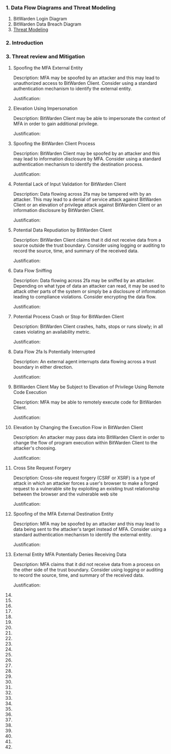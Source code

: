 ### 1. Data Flow Diagrams and Threat Modeling

  1. BitWarden Login Diagram
  2. BitWarden Data Breach Diagram
  3. [Threat Modeling](https://htmlpreview.github.io/?https://github.com/PatrickBN/CYBR8420_Team5/blob/main/Software%20Security%20Engineering/DFDs/DFD%20threats.htm)

  ### 2. Introduction

  ### 3. Threat review and Mitigation

  1. Spoofing the MFA External Entity
     
     Description:	MFA may be spoofed by an attacker and this may lead to unauthorized access to BitWarden Client. Consider using a standard authentication mechanism to identify the external entity.
     
     Justification: 

  2. Elevation Using Impersonation
     
     Description:	BitWarden Client may be able to impersonate the context of MFA in order to gain additional privilege.
     
     Justification:

  3. Spoofing the BitWarden Client Process
     
     Description:	BitWarden Client may be spoofed by an attacker and this may lead to information disclosure by MFA. Consider using a standard authentication mechanism to identify the destination process.
     
     Justification:
     
  4. Potential Lack of Input Validation for BitWarden Client
     
     Description:	Data flowing across 2fa may be tampered with by an attacker. This may lead to a denial of service attack against BitWarden Client or an elevation of privilege attack against BitWarden Client or an information disclosure by BitWarden Client.
     
     Justification:
     
  5. Potential Data Repudiation by BitWarden Client
     
     Description:	BitWarden Client claims that it did not receive data from a source outside the trust boundary. Consider using logging or auditing to record the source, time, and summary of the received data.
     
     Justification:
     
  6. Data Flow Sniffing
     
     Description:	Data flowing across 2fa may be sniffed by an attacker. Depending on what type of data an attacker can read, it may be used to attack other parts of the system or simply be a disclosure of information leading to compliance violations. Consider encrypting the data flow.
     
     Justification:
     
  7. Potential Process Crash or Stop for BitWarden Client
     
     Description:	BitWarden Client crashes, halts, stops or runs slowly; in all cases violating an availability metric.
     
     Justification:
     
  8. Data Flow 2fa Is Potentially Interrupted
     
     Description:	An external agent interrupts data flowing across a trust boundary in either direction.
     
     Justification:
     
  9. BitWarden Client May be Subject to Elevation of Privilege Using Remote Code Execution
     
      Description: MFA may be able to remotely execute code for BitWarden Client.
     
      Justification:
     
  10. Elevation by Changing the Execution Flow in BitWarden Client
     
      Description: An attacker may pass data into BitWarden Client in order to change the flow of program execution within BitWarden Client to the attacker's choosing.
     
      Justification:
      
  11. Cross Site Request Forgery
     
      Description: Cross-site request forgery (CSRF or XSRF) is a type of attack in which an attacker forces a user's browser to make a forged request to a vulnerable site by exploiting an existing trust relationship between the browser and the vulnerable web site
     
      Justification:
      
  12. Spoofing of the MFA External Destination Entity
     
      Description: MFA may be spoofed by an attacker and this may lead to data being sent to the attacker's target instead of MFA. Consider using a standard authentication mechanism to identify the external entity.
     
      Justification:
      
  13. External Entity MFA Potentially Denies Receiving Data
     
      Description: 	MFA claims that it did not receive data from a process on the other side of the trust boundary. Consider using logging or auditing to record the source, time, and summary of the received data.
     
      Justification:
     
  14. 
  15. 
  16. 
  17. 
  18. 
  19. 
  20. 
  21. 
  22. 
  23. 
  24. 
  25. 
  26. 
  27. 
  28. 
  29. 
  30. 
  31. 
  32. 
  33. 
  34. 
  35. 
  36. 
  37. 
  38. 
  39. 
  40. 
  41. 
  42. 
